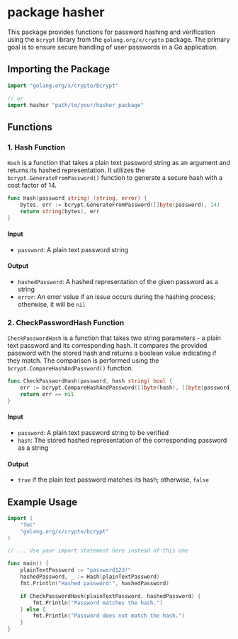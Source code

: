  # package hasher

This package provides functions for password hashing and verification using the `bcrypt` library from the `golang.org/x/crypto` package. The primary goal is to ensure secure handling of user passwords in a Go application.

## Importing the Package

```go
import "golang.org/x/crypto/bcrypt"

// or
import hasher "path/to/your/hasher_package"
```

## Functions

### 1. Hash Function

`Hash` is a function that takes a plain text password string as an argument and returns its hashed representation. It utilizes the `bcrypt.GenerateFromPassword()` function to generate a secure hash with a cost factor of 14.

```go
func Hash(password string) (string, error) {
	bytes, err := bcrypt.GenerateFromPassword([]byte(password), 14)
	return string(bytes), err
}
```

#### Input
- `password`: A plain text password string

#### Output
- `hashedPassword`: A hashed representation of the given password as a string
- `error`: An error value if an issue occurs during the hashing process; otherwise, it will be `nil`

### 2. CheckPasswordHash Function

`CheckPasswordHash` is a function that takes two string parameters - a plain text password and its corresponding hash. It compares the provided password with the stored hash and returns a boolean value indicating if they match. The comparison is performed using the `bcrypt.CompareHashAndPassword()` function.

```go
func CheckPasswordHash(password, hash string) bool {
	err := bcrypt.CompareHashAndPassword([]byte(hash), []byte(password))
	return err == nil
}
```

#### Input
- `password`: A plain text password string to be verified
- `hash`: The stored hashed representation of the corresponding password as a string

#### Output
- `true` if the plain text password matches its hash; otherwise, `false`

## Example Usage

```go
import (
	"fmt"
	"golang.org/x/crypto/bcrypt"
)

// ... Use your import statement here instead of this one

func main() {
	plainTextPassword := "password123!"
	hashedPassword, _ := Hash(plainTextPassword)
	fmt.Println("Hashed password:", hashedPassword)

	if CheckPasswordHash(plainTextPassword, hashedPassword) {
		fmt.Println("Password matches the hash.")
	} else {
		fmt.Println("Password does not match the hash.")
	}
}
```


